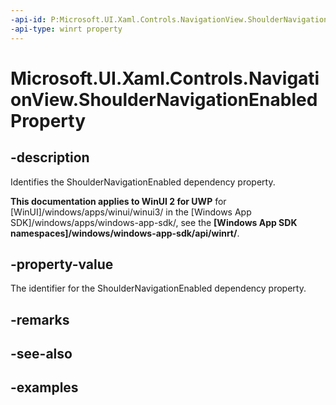 ```yaml
---
-api-id: P:Microsoft.UI.Xaml.Controls.NavigationView.ShoulderNavigationEnabledProperty
-api-type: winrt property
---
```

<!-- Property syntax.
public DependencyProperty ShoulderNavigationEnabledProperty { get; }
-->

# Microsoft.UI.Xaml.Controls.NavigationView.ShoulderNavigationEnabledProperty


## -description

Identifies the ShoulderNavigationEnabled dependency property.


**This documentation applies to WinUI 2 for UWP** for [WinUI]/windows/apps/winui/winui3/ in the [Windows App SDK]/windows/apps/windows-app-sdk/, see the **[Windows App SDK namespaces]/windows/windows-app-sdk/api/winrt/**.

## -property-value

The identifier for the ShoulderNavigationEnabled dependency property.


## -remarks


## -see-also


## -examples


